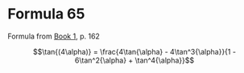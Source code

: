 # Formula 65

Formula from [Book 1](../../Buch1.md), p. 162

```math
\tan{(4\alpha)} = \frac{4\tan{\alpha} - 4\tan^3{\alpha}}{1 - 6\tan^2{\alpha} + \tan^4{\alpha}}
```
